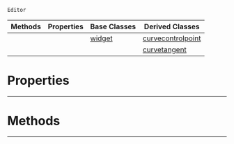  `Editor`

|Methods|Properties|Base Classes|Derived Classes|
|---|---|---|---|
| | |[widget](widget.md)|[curvecontrolpoint](curvecontrolpoint.md)|
| | | |[curvetangent](curvetangent.md)|


 #  Properties


---  
 #  Methods


---  
 

 